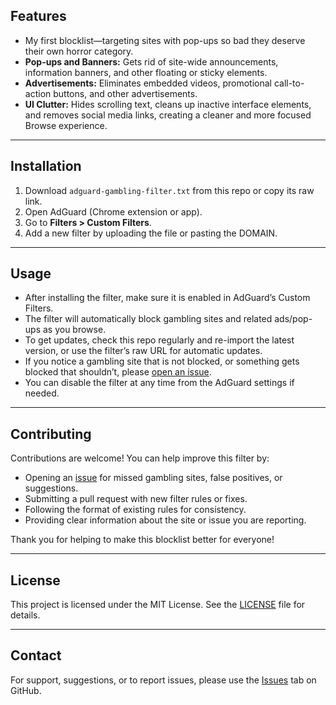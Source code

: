 ## Features
- My first blocklist—targeting sites with pop-ups so bad they deserve their own horror category.
- **Pop-ups and Banners:** Gets rid of site-wide announcements, information banners, and other floating or sticky elements.
- **Advertisements:** Eliminates embedded videos, promotional call-to-action buttons, and other advertisements.
- **UI Clutter:** Hides scrolling text, cleans up inactive interface elements, and removes social media links, creating a cleaner and more focused Browse experience.

---

## Installation

1. Download `adguard-gambling-filter.txt` from this repo or copy its raw link.
2. Open AdGuard (Chrome extension or app).
3. Go to **Filters > Custom Filters**.
4. Add a new filter by uploading the file or pasting the DOMAIN.

---

## Usage

- After installing the filter, make sure it is enabled in AdGuard’s Custom Filters.
- The filter will automatically block gambling sites and related ads/pop-ups as you browse.
- To get updates, check this repo regularly and re-import the latest version, or use the filter’s raw URL for automatic updates.
- If you notice a gambling site that is not blocked, or something gets blocked that shouldn’t, please [open an issue](https://github.com/mende666/adguard-filters-gambling/issues).
- You can disable the filter at any time from the AdGuard settings if needed.

---

## Contributing

Contributions are welcome! You can help improve this filter by:

- Opening an [issue](https://github.com/mende666/adguard-filters-gambling/issues) for missed gambling sites, false positives, or suggestions.
- Submitting a pull request with new filter rules or fixes.
- Following the format of existing rules for consistency.
- Providing clear information about the site or issue you are reporting.

Thank you for helping to make this blocklist better for everyone!

---

## License

This project is licensed under the MIT License.
See the [LICENSE](./LICENSE) file for details.

---

## Contact

For support, suggestions, or to report issues, please use the [Issues](https://github.com/mende666/adguard-filters-gambling/issues) tab on GitHub.
